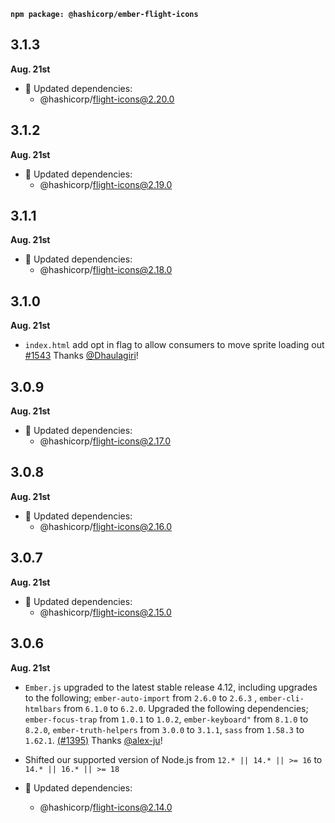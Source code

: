 **`npm package: @hashicorp/ember-flight-icons`**

## 3.1.3

**Aug. 21st**

- 🔄 Updated dependencies:
  - @hashicorp/flight-icons@2.20.0

## 3.1.2

**Aug. 21st**

- 🔄 Updated dependencies:
  - @hashicorp/flight-icons@2.19.0

## 3.1.1

**Aug. 21st**

- 🔄 Updated dependencies:
  - @hashicorp/flight-icons@2.18.0

## 3.1.0

**Aug. 21st**

- `index.html` add opt in flag to allow consumers to move sprite loading out [#1543](https://github.com/hashicorp/design-system/pull/1543) Thanks [@Dhaulagiri](https://github.com/Dhaulagiri)! 

## 3.0.9

**Aug. 21st**

- 🔄 Updated dependencies:
  - @hashicorp/flight-icons@2.17.0

## 3.0.8

**Aug. 21st**

- 🔄 Updated dependencies:
  - @hashicorp/flight-icons@2.16.0

## 3.0.7

**Aug. 21st**

- 🔄 Updated dependencies:
  - @hashicorp/flight-icons@2.15.0

## 3.0.6

**Aug. 21st**

- `Ember.js` upgraded to the latest stable release 4.12, including upgrades to the following; `ember-auto-import` from `2.6.0` to `2.6.3`
, `ember-cli-htmlbars` from `6.1.0` to `6.2.0`. Upgraded the following dependencies; `ember-focus-trap` from `1.0.1` to `1.0.2`, `ember-keyboard"` from `8.1.0` to `8.2.0`, `ember-truth-helpers` from `3.0.0` to `3.1.1`, `sass` from `1.58.3` to `1.62.1`. [(#1395)](https://github.com/hashicorp/design-system/pull/1395) Thanks [@alex-ju](https://github.com/alex-ju)!

- Shifted our supported version of Node.js from `12.* || 14.* || >= 16` to `14.* || 16.* || >= 18`

- 🔄 Updated dependencies:
    - @hashicorp/flight-icons@2.14.0

